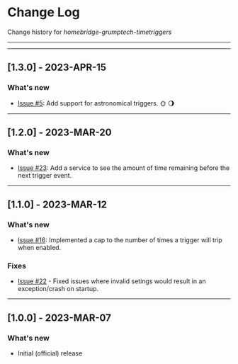 # Change Log
Change history for _homebridge-grumptech-timetriggers_

---
---

## [1.3.0] - 2023-APR-15
### What's new
- [Issue #5](https://github.com/pricemi115/homebridge-grumptech-timetriggers/issues/5): Add support for astronomical triggers. 🌞 🌖

---
## [1.2.0] - 2023-MAR-20
### What's new
- [Issue #23](https://github.com/pricemi115/homebridge-grumptech-timetriggers/issues/23): Add a service to see the amount of time remaining before the next trigger event.

---
## [1.1.0] - 2023-MAR-12
### What's new
- [Issue #16](https://github.com/pricemi115/homebridge-grumptech-timetriggers/issues/16): Implemented a cap to the number of times a trigger will trip when enabled.

### Fixes
- [Issue #22](https://github.com/pricemi115/homebridge-grumptech-timetriggers/issues/22) - Fixed issues where invalid setings would result in an exception/crash on startup.

---
## [1.0.0] - 2023-MAR-07
### What's new
- Initial (official) release
